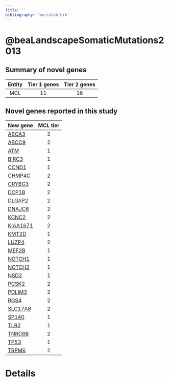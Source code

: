 ```yaml
---
title: ''
bibliography: 'morinlab.bib'
---
```


# @beaLandscapeSomaticMutations2013
## Summary of novel genes

|Entity| Tier 1 genes| Tier 2 genes|
|:-:|:-:|:-:|
|MCL|11|16|

## Novel genes reported in this study

|New gene|MCL tier|
|:-|:-:|
|[ABCA3](ABCA3)|2 |
|[ABCC9](ABCC9)|2 |
|[ATM](ATM)|1 |
|[BIRC3](BIRC3)|1 |
|[CCND1](CCND1)|1 |
|[CHMP4C](CHMP4C)|2 |
|[CRYBG3](CRYBG3)|2 |
|[DCP1B](DCP1B)|2 |
|[DLGAP2](DLGAP2)|2 |
|[DNAJC6](DNAJC6)|2 |
|[KCNC2](KCNC2)|2 |
|[KIAA1671](KIAA1671)|2 |
|[KMT2D](KMT2D)|1 |
|[LUZP4](LUZP4)|2 |
|[MEF2B](MEF2B)|1 |
|[NOTCH1](NOTCH1)|1 |
|[NOTCH2](NOTCH2)|1 |
|[NSD2](NSD2)|1 |
|[PCSK2](PCSK2)|2 |
|[PDLIM3](PDLIM3)|2 |
|[RGS4](RGS4)|2 |
|[SLC17A6](SLC17A6)|2 |
|[SP140](SP140)|1 |
|[TLR2](TLR2)|1 |
|[TNRC6B](TNRC6B)|2 |
|[TP53](TP53)|1 |
|[TRPM6](TRPM6)|2 |

# Details

